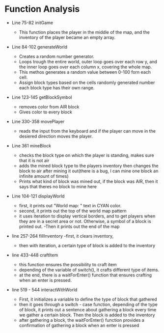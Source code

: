 # Function Analysis
- Line 75-82 initGame
    - This function places the player in the middle of the map, and the inventory of the player became an empty array.

- Line 84-102 generateWorld
    - Creates a random number generator.
    - Loops trough the entire world, outer loop goes over each row y, and  the inner loop goes over each column x, covering the whole map. 
     - This methos generates a random value between 0-100 forn each cell.
     - Assign block types based on the cells randomly generated number each block type has their own range.

- Line 123-145 getBlockSymbol
    - removes color from AIR block
    - Gives color to every block

- Line 330-358 movePlayer
    - reads the input from the keyboard and if the player can move in the desiered direction moves the player.

- Line 361 mineBlock
    - checks the block type on which the player is standing, makes sure that it is not air
    - adds the mined block type to the players inventory then changes the block to air after mining it out(there is a bug, I can mine one block an infinite amount of times)
    - Prints what kind of block was mined out, if the block was AIR, then it says that theres no block to mine here

    
- Line 104-121 displayWorld
    - first, it prints out "World map: " text in CYAN color.
    - second, it prints out the top of the world map pattern
    - it uses iteration to display vertical borders, and to get players when they are in a secret area or not. Otherwise, a symbol of a block is printed out.
    -Then it prints out the end of the map 

- line 257-264 fillInventory
    -first, it clears inventory,
    - then with iteration, a certain type of block is added to the inventory

- line 433-448 craftItem
    - this function ensures the possibility to craft item
    - depending of the variable of switch(), it crafts different type of items.
    - at the end, there is a waitForEnter() function that ensures crafting when an enter is pressed.

- line 519 - 544 interactWithWorld
    - First, it initializes a variable to define the type of block that gathered
    - then it goes through a switch - case function, depending of the type of block, it prints out a sentence about gathering a block every time we gather a certain block. Then the block is added to the inventory 
    - after gathering a block, the waitForEnter() function provides a confirmation of gathering a block when an enter is pressed
